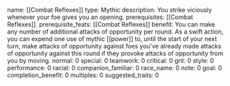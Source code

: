 name: [[Combat Reflexes]]
type: Mythic
description: You strike viciously whenever your foe gives you an opening.
prerequisites: [[Combat Reflexes]].
prerequisite_feats: [[Combat Reflexes]]
benefit: You can make any number of additional attacks of opportunity per round. As a swift action, you can expend one use of mythic [[power]] to, until the start of your next turn, make attacks of opportunity against foes you've already made attacks of opportunity against this round if they provoke attacks of opportunity from you by moving.
normal: 0
special: 0
teamwork: 0
critical: 0
grit: 0
style: 0
performance: 0
racial: 0
companion_familiar: 0
race_name: 0
note: 0
goal: 0
completion_benefit: 0
multiples: 0
suggested_traits: 0
